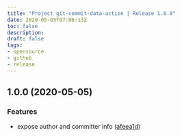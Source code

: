 ```yaml
---
title: "Project git-commit-data-action | Release 1.0.0"
date: 2020-05-05T07:06:13Z
toc: false
description: 
draft: false
tags:
- opensource
- github
- release
---
```

## 1.0.0 (2020-05-05)


### Features

* expose author and committer info ([afeea1d](http://github.com/rlespinasse/git-commit-info-action/commit/afeea1d991b1b6969b612ff08aae06ca98c03423))



